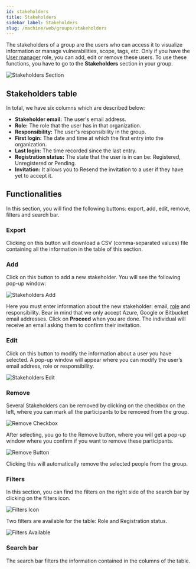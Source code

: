 ```yaml
---
id: stakeholders
title: Stakeholders
sidebar_label: Stakeholders
slug: /machine/web/groups/stakeholders
---
```


The stakeholders of a group
are the users
who can access it
to visualize information
or manage vulnerabilities,
scope,
tags,
etc.
Only if you have the
[User manager](/machine/web/groups/roles#user-manager-role)
role,
you can add,
edit or remove these users.
To use these functions,
you have to go to the
**Stakeholders** section
in your group.

![Stakeholders Section](https://res.cloudinary.com/fluid-attacks/image/upload/v1661373759/docs/web/groups/stakeholders/stakeholders_section.png)

## Stakeholders table

In total, we have six columns which are described below:

- **Stakeholder email:**
  The user's email address.
- **Role:**
  The role that the user has
  in that organization.
- **Responsibility:**
  The user's responsibility in
  the group.
- **First login:**
  The date and time at which the
  first entry into the organization.
- **Last login:**
  The time recorded since the last entry.
- **Registration status:**
  The state that the user is in can be:
  Registered,
  Unregistered or Pending.
- **Invitation:**
  It allows you to Resend the
  invitation to a user if they
  have yet to accept it.

## Functionalities

In this section,
you will find the
following buttons:
export,
add,
edit,
remove,
filters and search bar.

### Export

Clicking on this button will
download a CSV (comma-separated
values) file containing all
the information in the table
of this section.

### Add

Click on this button to
add a new stakeholder.
You will see the following
pop-up window:

![Stakeholders Add](https://res.cloudinary.com/fluid-attacks/image/upload/v1661374746/docs/web/groups/stakeholders/stakeh_add.png)

Here you must enter information
about the new stakeholder:
email,
[role](/machine/web/groups/roles)
and responsibility.
Bear in mind that we
only accept Azure,
Google or Bitbucket email addresses.
Click on **Proceed** when you are done.
The individual will receive an
email asking them to confirm
their invitation.

### Edit

Click on this button to modify
the information about a user
you have selected.
A pop-up window will appear
where you can modify the
user’s email address,
role or responsibility.

![Stakeholders Edit](https://res.cloudinary.com/fluid-attacks/image/upload/v1661374746/docs/web/groups/stakeholders/stakeh_edit.png)

### Remove

Several Stakeholders can be removed by
clicking on the checkbox on the left,
where you can mark all the participants
to be removed from the group.

![Remove Checkbox](https://res.cloudinary.com/fluid-attacks/image/upload/v1661361374/docs/web/groups/stakeholders/remove_checkbox.png)

After selecting, you go to the Remove button,
where you will get a pop-up window
where you confirm if you want to
remove these participants.

![Remove Button](https://res.cloudinary.com/fluid-attacks/image/upload/v1661361374/docs/web/groups/stakeholders/remove_button.png)

Clicking this will automatically remove
the selected people from the group.

### Filters

In this section,
you can find the filters on the
right side of the search bar by
clicking on the filters icon.

![Filters Icon](https://res.cloudinary.com/fluid-attacks/image/upload/v1661375344/docs/web/groups/stakeholders/filters_icon.png)

Two filters are available
for the table: Role and
Registration status.

![Filters Available](https://res.cloudinary.com/fluid-attacks/image/upload/v1661375344/docs/web/groups/stakeholders/filters_type.png)

### Search bar

The search bar filters the information
contained in the columns of the table.
